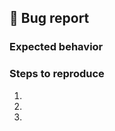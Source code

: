 ## 🐛 Bug report
<!-- Please describe your issue in detail. (One issue/bug per report on the bug tracker) Provide us with as much information as possible, and don't forget to include a screenshot! -->

### Expected behavior
<!-- How should it work + proof (e.g: WoWWiki, YouTube)-->

### Steps to reproduce
1.
2.
3.
